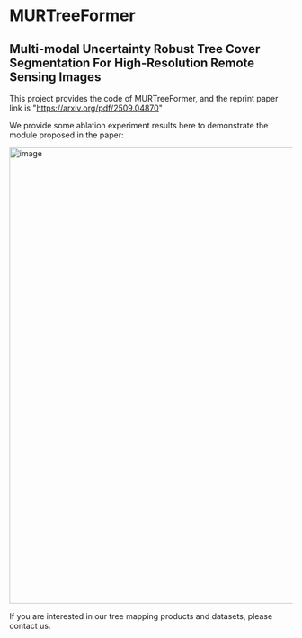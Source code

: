 # MURTreeFormer
## Multi-modal Uncertainty Robust Tree Cover Segmentation For High-Resolution Remote Sensing Images

This project provides the code of MURTreeFormer, and the reprint paper link is "https://arxiv.org/pdf/2509.04870"

We provide some ablation experiment results here to demonstrate the module proposed in the paper:

<img width="772" height="812" alt="image" src="https://github.com/user-attachments/assets/9d42409b-b144-486c-97cb-4c93d22e5b56" />


If you are interested in our tree mapping products and datasets, please contact us.
